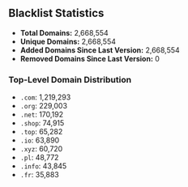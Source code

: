 ## Blacklist Statistics

- **Total Domains:** 2,668,554
- **Unique Domains:** 2,668,554
- **Added Domains Since Last Version:** 2,668,554
- **Removed Domains Since Last Version:** 0

### Top-Level Domain Distribution

-  `.com`: 1,219,293
-  `.org`: 229,003
-  `.net`: 170,192
-  `.shop`: 74,915
-  `.top`: 65,282
-  `.io`: 63,890
-  `.xyz`: 60,720
-  `.pl`: 48,772
-  `.info`: 43,845
-  `.fr`: 35,883
